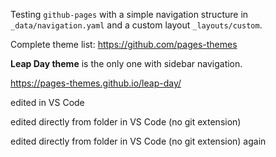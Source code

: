 Testing ```github-pages``` with a simple navigation structure in ```_data/navigation.yaml``` and a custom
layout ```_layouts/custom```.

Complete theme list: https://github.com/pages-themes

**Leap Day theme** is the only one with sidebar navigation.

https://pages-themes.github.io/leap-day/

edited in VS Code

edited directly from folder in VS Code (no git extension)

edited directly from folder in VS Code (no git extension) again